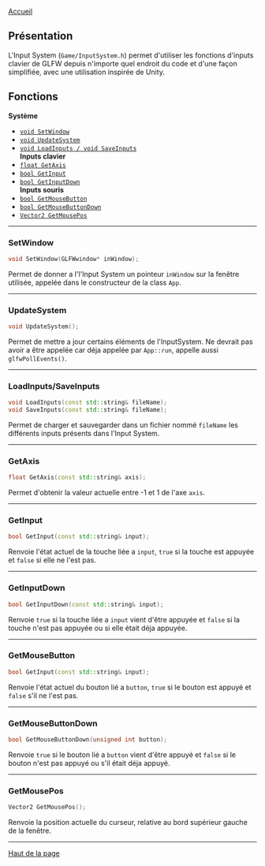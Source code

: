 [Accueil](Home)  

## Présentation

L'Input System (`Game/InputSystem.h`) permet d'utiliser les fonctions d'inputs clavier de GLFW depuis n'importe quel endroit du code et d'une façon simplifiée, avec une utilisation inspirée de Unity. 

## Fonctions

**Système**  
- [`void SetWindow`](#setwindow-1)  
- [`void UpdateSystem`](#updatesystem-1)  
- [`void LoadInputs / void SaveInputs`](#loadinputssaveinputs-1)  
**Inputs clavier**  
- [`float GetAxis`](#getaxis-1)  
- [`bool GetInput`](#getinput-1)  
- [`bool GetInputDown`](#getinputdown-1)  
**Inputs souris**  
- [`bool GetMouseButton`](#getmousebutton-1)  
- [`bool GetMouseButtonDown`](#getmousebuttondown-1)  
- [`Vector2 GetMousePos`](#getmousepos-1)  
---

### <h3 id="SetWindow">SetWindow</h3>
```c++ 
void SetWindow(GLFWwindow* inWindow);
```  
Permet de donner a l'l'Input System un pointeur `inWindow` sur la fenêtre utilisée, appelée dans le constructeur de la class `App`.  

---

### <h3 id="UpdateSystem">UpdateSystem</h3>
```c++ 
void UpdateSystem();
```  
Permet de mettre a jour certains éléments de l'InputSystem. Ne devrait pas avoir a être appelée car déja appelée par `App::run`, appelle aussi `glfwPollEvents()`.  

---

### <h3 id="LoadSave">LoadInputs/SaveInputs</h3>
```c++ 
void LoadInputs(const std::string& fileName);
void SaveInputs(const std::string& fileName);
```  
Permet de charger et sauvegarder dans un fichier nommé `fileName` les différents inputs présents dans l'Input System.  

---

### <h3 id="Axis">GetAxis</h3>
```c++
float GetAxis(const std::string& axis);
```
Permet d'obtenir la valeur actuelle entre -1 et 1 de l'axe `axis`.  

---

### <h3 id="Input">GetInput</h3>
```c++
bool GetInput(const std::string& input);
```
Renvoie l'état actuel de la touche liée a `input`, `true` si la touche est appuyée et `false` si elle ne l'est pas.  

---

### <h3 id="InputDown">GetInputDown</h3>
```c++
bool GetInputDown(const std::string& input);
```
Renvoie `true` si la touche liée a `input` vient d'être appuyée et `false` si la touche n'est pas appuyée ou si elle était déja appuyée.  

---

### <h3 id="MouseButton">GetMouseButton</h3>
```c++
bool GetInput(const std::string& input);
```
Renvoie l'état actuel du bouton lié a `button`, `true` si le bouton est appuyé et `false` s'il ne l'est pas.  

---

### <h3 id="MouseDown">GetMouseButtonDown</h3>
```c++
bool GetMouseButtonDown(unsigned int button);
```
Renvoie `true` si le bouton lié a `button` vient d'être appuyé et `false` si le bouton n'est pas appuyé ou s'il était déja appuyé.  

---

### <h3 id="MousePos">GetMousePos</h3>
```c++
Vector2 GetMousePos();
```
Renvoie la position actuelle du curseur, relative au bord supérieur gauche de la fenêtre.  

---

[Haut de la page](#présentation)  
